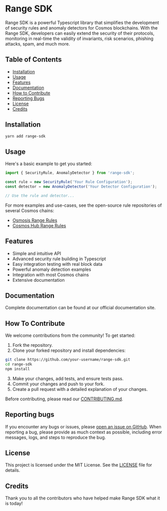 # Range SDK

Range SDK is a powerful Typescript library that simplifies the development of security rules and anomaly detectors for Cosmos blockchains. With the Range SDK, developers can easily extend the security of their protocols, monitoring in real-time the validity of invariants, risk scenarios, phishing attacks, spam, and much more.

## Table of Contents

- [Installation](#installation)
- [Usage](#usage)
- [Features](#features)
- [Documentation](#documentation)
- [How to Contribute](#how-to-contribute)
- [Reporting Bugs](#reporting-bugs)
- [License](#license)
- [Credits](#credits)

## Installation

```bash
yarn add range-sdk
```

## Usage

Here's a basic example to get you started:

```typescript
import { SecurityRule, AnomalyDetector } from 'range-sdk';

const rule = new SecurityRule('Your Rule Configuration');
const detector = new AnomalyDetector('Your Detector Configuration');

// Use the rule and detector...
```

For more examples and use-cases, see the open-source rule repositories of several Cosmos chains:

- [Osmosis Range Rules](https://github.com/rangesecurity/osmosis-range-rules)
- [Cosmos Hub Range Rules](https://github.com/rangesecurity/cosmos-range-rules)

## Features

- Simple and intuitive API
- Advanced security rule building in Typescript
- Easy integration testing with real block data
- Powerful anomaly detection examples
- Integration with most Cosmos chains
- Extensive documentation

## Documentation

Complete documentation can be found at our official documentation site.

## How To Contribute

We welcome contributions from the community! To get started:

1. Fork the repository.
2. Clone your forked repository and install dependencies:

```bash
git clone https://github.com/your-username/range-sdk.git
cd range-sdk
npm install
```

3. Make your changes, add tests, and ensure tests pass.
4. Commit your changes and push to your fork.
5. Create a pull request with a detailed explanation of your changes.

Before contributing, please read our [CONTRIBUTING.md](link).

## Reporting bugs

If you encounter any bugs or issues, please [open an issue on GitHub](link). When reporting a bug, please provide as much context as possible, including error messages, logs, and steps to reproduce the bug.

## License

This project is licensed under the MIT License. See the [LICENSE](link) file for details.

## Credits

Thank you to all the contributors who have helped make Range SDK what it is today!







